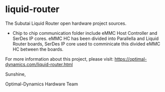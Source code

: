 # liquid-router
The Subutai Liquid Router open hardware project sources.

- Chip to chip communication folder include eMMC Host Controller and SerDes IP cores. eMMC HC has been divided into Parallella and Liquid Router boards, SerDes IP core used to comminicate this divided eMMC HC between the boards.


For more information about this project, please visit: https://optimal-dynamics.com/liquid-router.html


Sunshine,


Optimal-Dynamics Hardware Team
